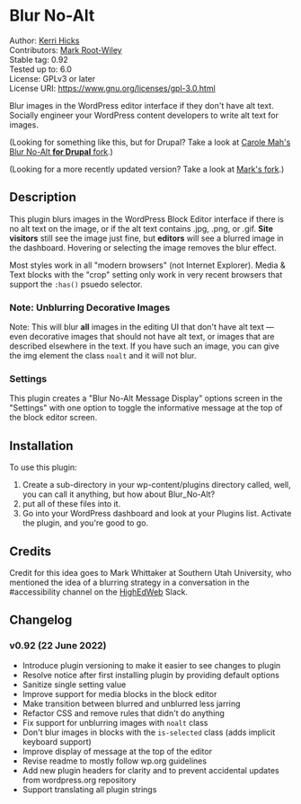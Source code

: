 # Blur No-Alt

Author: [Kerri Hicks](https://kerri.is)  
Contributors: [Mark Root-Wiley](https://MRWweb.com)  
Stable tag: 0.92  
Tested up to: 6.0  
License: GPLv3 or later  
License URI: https://www.gnu.org/licenses/gpl-3.0.html  

Blur images in the WordPress editor interface if they don't have alt text. Socially engineer your WordPress content developers to write alt text for images.

(Looking for something like this, but for Drupal? Take a look at [Carole Mah's Blur No-Alt **for Drupal** fork](https://github.com/c-e-mah/blur_no_alt).)

(Looking for a more recently updated version? Take a look at [Mark's fork](https://github.com/mrwweb/wp-blur-missing-alt-text).)

## Description

This plugin blurs images in the WordPress Block Editor interface if there is no alt text on the image, or if the alt text contains .jpg, .png, or .gif. **Site visitors** still see the image just fine, but **editors** will see a blurred image in the dashboard. Hovering or selecting the image removes the blur effect.

Most styles work in all "modern browsers" (not Internet Explorer). Media & Text blocks with the "crop" setting only work in very recent browsers that support the `:has()` psuedo selector.

### Note: Unblurring Decorative Images

Note: This will blur __all__ images in the editing UI that don't have alt text — even decorative images that should not have alt text, or images that are described elsewhere in the text. If you have such an image, you can give the img element the class `noalt` and it will not blur.

### Settings

This plugin creates a "Blur No-Alt Message Display" options screen in the "Settings" with one option to toggle the informative message at the top of the block editor screen.

## Installation

To use this plugin:

1. Create a sub-directory in your wp-content/plugins directory called, well, you can call it anything, but how about Blur_No-Alt?
2. put all of these files into it. 
3. Go into your WordPress dashboard and look at your Plugins list. Activate the plugin, and you're good to go.

## Credits

Credit for this idea goes to Mark Whittaker at Southern Utah University, who mentioned the idea of a blurring strategy in a conversation in the #accessibility channel on the [HighEdWeb](https://www.highedweb.org/) Slack.

## Changelog

### v0.92 (22 June 2022)

- Introduce plugin versioning to make it easier to see changes to plugin
- Resolve notice after first installing plugin by providing default options
- Sanitize single setting value
- Improve support for media blocks in the block editor
- Make transition between blurred and unblurred less jarring
- Refactor CSS and remove rules that didn't do anything
- Fix support for unblurring images with `noalt` class
- Don't blur images in blocks with the `is-selected` class (adds implicit keyboard support)
- Improve display of message at the top of the editor
- Revise readme to mostly follow wp.org guidelines
- Add new plugin headers for clarity and to prevent accidental updates from wordpress.org repository
- Support translating all plugin strings

